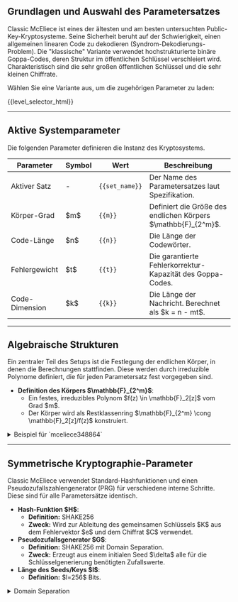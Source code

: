 <h2>Grundlagen und Auswahl des Parametersatzes</h2>
<p>Classic McEliece ist eines der ältesten und am besten untersuchten Public-Key-Kryptosysteme. Seine Sicherheit beruht auf der Schwierigkeit, einen allgemeinen linearen Code zu dekodieren (Syndrom-Dekodierungs-Problem). Die "klassische" Variante verwendet hochstrukturierte binäre Goppa-Codes, deren Struktur im öffentlichen Schlüssel verschleiert wird. Charakteristisch sind die sehr großen öffentlichen Schlüssel und die sehr kleinen Chiffrate.</p>

<p>Wählen Sie eine Variante aus, um die zugehörigen Parameter zu laden:</p>
{{level_selector_html}}

---

<h2>Aktive Systemparameter</h2>
<p>Die folgenden Parameter definieren die Instanz des Kryptosystems.</p>

<table class="param-table">
    <thead>
        <tr>
            <th>Parameter</th>
            <th>Symbol</th>
            <th>Wert</th>
            <th>Beschreibung</th>
        </tr>
    </thead>
    <tbody>
        <tr>
            <td>Aktiver Satz</td>
            <td>-</td>
            <td><code>{{set_name}}</code></td>
            <td>Der Name des Parametersatzes laut Spezifikation.</td>
        </tr>
        <tr>
            <td>Körper-Grad</td>
            <td>$m$</td>
            <td><code>{{m}}</code></td>
            <td>Definiert die Größe des endlichen Körpers $\mathbb{F}_{2^m}$.</td>
        </tr>
        <tr>
            <td>Code-Länge</td>
            <td>$n$</td>
            <td><code>{{n}}</code></td>
            <td>Die Länge der Codewörter.</td>
        </tr>
        <tr>
            <td>Fehlergewicht</td>
            <td>$t$</td>
            <td><code>{{t}}</code></td>
            <td>Die garantierte Fehlerkorrektur-Kapazität des Goppa-Codes.</td>
        </tr>
        <tr>
            <td>Code-Dimension</td>
            <td>$k$</td>
            <td><code>{{k}}</code></td>
            <td>Die Länge der Nachricht. Berechnet als $k = n - mt$.</td>
        </tr>
    </tbody>
</table>

---

<h2>Algebraische Strukturen</h2>
<p>Ein zentraler Teil des Setups ist die Festlegung der endlichen Körper, in denen die Berechnungen stattfinden. Diese werden durch irreduzible Polynome definiert, die für jeden Parametersatz fest vorgegeben sind.</p>
<ul>
    <li><strong>Definition des Körpers $\mathbb{F}_{2^m}$</strong>:
        <ul>
            <li>Ein festes, irreduzibles Polynom $f(z) \in \mathbb{F}_2[z]$ vom Grad $m$.</li>
            <li>Der Körper wird als Restklassenring $\mathbb{F}_{2^m} \cong \mathbb{F}_2[z]/f(z)$ konstruiert.</li>
        </ul>
    </li>
</ul>
<details>
    <summary>Beispiel für `mceliece348864` </summary>
    <p>Für diesen Parametersatz sind die definierenden Polynome:</p>
    <ul>
        <li>$m=12$</li>
        <li>$f(z) = z^{12} + z^3 + 1$ (definiert $\mathbb{F}_{2^{12}}$)</li>
    </ul>
    <p>Diese Polynome sind nicht geheim, sondern Teil der globalen Systemdefinition und garantieren die korrekte mathematische Struktur.</p>
</details>

---

<h2>Symmetrische Kryptographie-Parameter</h2>
<p>Classic McEliece verwendet Standard-Hashfunktionen und einen Pseudozufallszahlengenerator (PRG) für verschiedene interne Schritte. Diese sind für alle Parametersätze identisch.</p>
<ul>
    <li><strong>Hash-Funktion $H$</strong>:
        <ul>
            <li><strong>Definition:</strong> SHAKE256</li>
            <li><strong>Zweck:</strong> Wird zur Ableitung des gemeinsamen Schlüssels $K$ aus dem Fehlervektor $e$ und dem Chiffrat $C$ verwendet.</li>
        </ul>
    </li>
    <li><strong>Pseudozufallsgenerator $G$</strong>:
        <ul>
            <li><strong>Definition:</strong> SHAKE256 mit Domain Separation.</li>
            <li><strong>Zweck:</strong> Erzeugt aus einem initialen Seed $\delta$ alle für die Schlüsselgenerierung benötigten Zufallswerte.</li>
        </ul>
    </li>
    <li><strong>Länge des Seeds/Keys $l$</strong>:
        <ul>
            <li><strong>Definition:</strong> $l=256$ Bits.</li>
        </ul>
    </li>
</ul>
<details>
    <summary>Domain Separation </summary>
    <p>Um sicherzustellen, dass die Aufrufe von `SHAKE256` für verschiedene Zwecke nicht kollidieren, wird Domain Separation verwendet. Beispielsweise wird $G(\delta)$ als `SHAKE256(0x40 || \delta)` und $H(b, e, C)$ als `SHAKE256(b || e || C)` aufgerufen, wobei `b` ein Byte (0x00 oder 0x01) ist. Dies stellt sicher, dass die Hash-Inputs für $G$ und $H$ niemals identisch sein können.</p>
</details>
